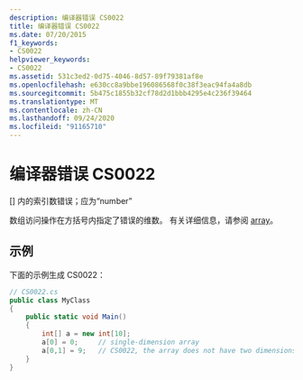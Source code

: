 ```yaml
---
description: 编译器错误 CS0022
title: 编译器错误 CS0022
ms.date: 07/20/2015
f1_keywords:
- CS0022
helpviewer_keywords:
- CS0022
ms.assetid: 531c3ed2-0d75-4046-8d57-89f79381af8e
ms.openlocfilehash: e630cc8a9bbe196086568f0c38f3eac94fa4a8db
ms.sourcegitcommit: 5b475c1855b32cf78d2d1bbb4295e4c236f39464
ms.translationtype: MT
ms.contentlocale: zh-CN
ms.lasthandoff: 09/24/2020
ms.locfileid: "91165710"
---
```

# <a name="compiler-error-cs0022"></a>编译器错误 CS0022

[] 内的索引数错误；应为“number”  
  
 数组访问操作在方括号内指定了错误的维数。 有关详细信息，请参阅 [array](../programming-guide/arrays/index.md)。  
  
## <a name="example"></a>示例  

 下面的示例生成 CS0022：  
  
```csharp  
// CS0022.cs  
public class MyClass  
{  
    public static void Main()  
    {  
        int[] a = new int[10];  
        a[0] = 0;     // single-dimension array  
        a[0,1] = 9;   // CS0022, the array does not have two dimensions  
    }  
}  
```
